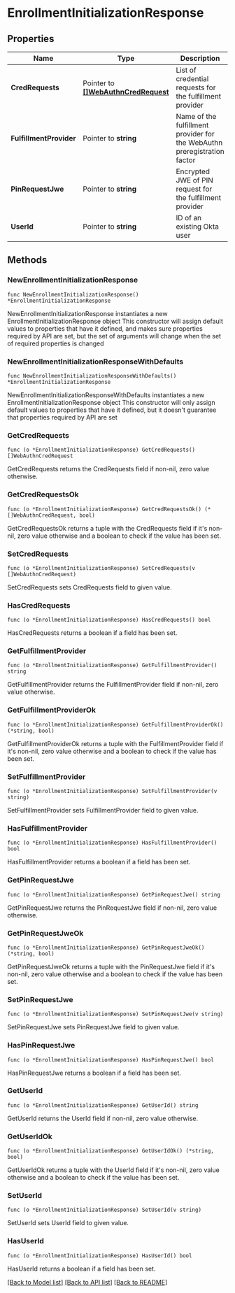 # EnrollmentInitializationResponse

## Properties

Name | Type | Description | Notes
------------ | ------------- | ------------- | -------------
**CredRequests** | Pointer to [**[]WebAuthnCredRequest**](WebAuthnCredRequest.md) | List of credential requests for the fulfillment provider | [optional] 
**FulfillmentProvider** | Pointer to **string** | Name of the fulfillment provider for the WebAuthn preregistration factor | [optional] 
**PinRequestJwe** | Pointer to **string** | Encrypted JWE of PIN request for the fulfillment provider | [optional] 
**UserId** | Pointer to **string** | ID of an existing Okta user | [optional] 

## Methods

### NewEnrollmentInitializationResponse

`func NewEnrollmentInitializationResponse() *EnrollmentInitializationResponse`

NewEnrollmentInitializationResponse instantiates a new EnrollmentInitializationResponse object
This constructor will assign default values to properties that have it defined,
and makes sure properties required by API are set, but the set of arguments
will change when the set of required properties is changed

### NewEnrollmentInitializationResponseWithDefaults

`func NewEnrollmentInitializationResponseWithDefaults() *EnrollmentInitializationResponse`

NewEnrollmentInitializationResponseWithDefaults instantiates a new EnrollmentInitializationResponse object
This constructor will only assign default values to properties that have it defined,
but it doesn't guarantee that properties required by API are set

### GetCredRequests

`func (o *EnrollmentInitializationResponse) GetCredRequests() []WebAuthnCredRequest`

GetCredRequests returns the CredRequests field if non-nil, zero value otherwise.

### GetCredRequestsOk

`func (o *EnrollmentInitializationResponse) GetCredRequestsOk() (*[]WebAuthnCredRequest, bool)`

GetCredRequestsOk returns a tuple with the CredRequests field if it's non-nil, zero value otherwise
and a boolean to check if the value has been set.

### SetCredRequests

`func (o *EnrollmentInitializationResponse) SetCredRequests(v []WebAuthnCredRequest)`

SetCredRequests sets CredRequests field to given value.

### HasCredRequests

`func (o *EnrollmentInitializationResponse) HasCredRequests() bool`

HasCredRequests returns a boolean if a field has been set.

### GetFulfillmentProvider

`func (o *EnrollmentInitializationResponse) GetFulfillmentProvider() string`

GetFulfillmentProvider returns the FulfillmentProvider field if non-nil, zero value otherwise.

### GetFulfillmentProviderOk

`func (o *EnrollmentInitializationResponse) GetFulfillmentProviderOk() (*string, bool)`

GetFulfillmentProviderOk returns a tuple with the FulfillmentProvider field if it's non-nil, zero value otherwise
and a boolean to check if the value has been set.

### SetFulfillmentProvider

`func (o *EnrollmentInitializationResponse) SetFulfillmentProvider(v string)`

SetFulfillmentProvider sets FulfillmentProvider field to given value.

### HasFulfillmentProvider

`func (o *EnrollmentInitializationResponse) HasFulfillmentProvider() bool`

HasFulfillmentProvider returns a boolean if a field has been set.

### GetPinRequestJwe

`func (o *EnrollmentInitializationResponse) GetPinRequestJwe() string`

GetPinRequestJwe returns the PinRequestJwe field if non-nil, zero value otherwise.

### GetPinRequestJweOk

`func (o *EnrollmentInitializationResponse) GetPinRequestJweOk() (*string, bool)`

GetPinRequestJweOk returns a tuple with the PinRequestJwe field if it's non-nil, zero value otherwise
and a boolean to check if the value has been set.

### SetPinRequestJwe

`func (o *EnrollmentInitializationResponse) SetPinRequestJwe(v string)`

SetPinRequestJwe sets PinRequestJwe field to given value.

### HasPinRequestJwe

`func (o *EnrollmentInitializationResponse) HasPinRequestJwe() bool`

HasPinRequestJwe returns a boolean if a field has been set.

### GetUserId

`func (o *EnrollmentInitializationResponse) GetUserId() string`

GetUserId returns the UserId field if non-nil, zero value otherwise.

### GetUserIdOk

`func (o *EnrollmentInitializationResponse) GetUserIdOk() (*string, bool)`

GetUserIdOk returns a tuple with the UserId field if it's non-nil, zero value otherwise
and a boolean to check if the value has been set.

### SetUserId

`func (o *EnrollmentInitializationResponse) SetUserId(v string)`

SetUserId sets UserId field to given value.

### HasUserId

`func (o *EnrollmentInitializationResponse) HasUserId() bool`

HasUserId returns a boolean if a field has been set.


[[Back to Model list]](../README.md#documentation-for-models) [[Back to API list]](../README.md#documentation-for-api-endpoints) [[Back to README]](../README.md)


